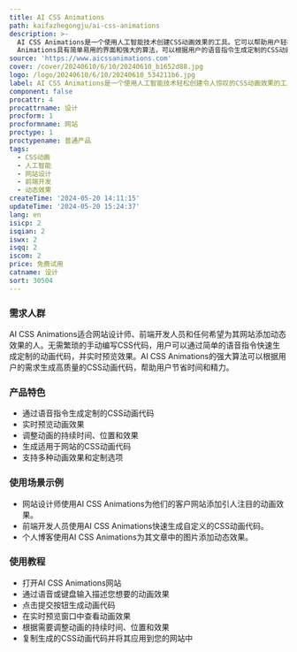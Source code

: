 ```yaml
---
title: AI CSS Animations
path: kaifazhegongju/ai-css-animations
description: >-
  AI CSS Animations是一个使用人工智能技术创建CSS动画效果的工具。它可以帮助用户轻松地为网站添加引人注目、动态的效果。AI CSS
  Animations具有简单易用的界面和强大的算法，可以根据用户的语音指令生成定制的CSS动画代码，用户可以根据需要调整细节。
source: 'https://www.aicssanimations.com'
cover: /cover/20240610/6/10/20240610_b1652d88.jpg
logo: /logo/20240610/6/10/20240610_534211b6.jpg
label: AI CSS Animations是一个使用人工智能技术轻松创建令人惊叹的CSS动画效果的工具。
component: false
procattr: 4
procattrname: 设计
procform: 1
procformname: 网站
proctype: 1
proctypename: 普通产品
tags:
  - CSS动画
  - 人工智能
  - 网站设计
  - 前端开发
  - 动态效果
createTime: '2024-05-20 14:11:15'
updateTime: '2024-05-20 15:24:37'
lang: en
isicp: 2
isqian: 2
iswx: 2
isqq: 2
iscom: 2
price: 免费试用
catname: 设计
sort: 30504
---
```




### 需求人群
AI CSS Animations适合网站设计师、前端开发人员和任何希望为其网站添加动态效果的人。无需繁琐的手动编写CSS代码，用户可以通过简单的语音指令快速生成定制的动画代码，并实时预览效果。AI CSS Animations的强大算法可以根据用户的需求生成高质量的CSS动画代码，帮助用户节省时间和精力。

### 产品特色
* 通过语音指令生成定制的CSS动画代码
* 实时预览动画效果
* 调整动画的持续时间、位置和效果
* 生成适用于网站的CSS动画代码
* 支持多种动画效果和定制选项

### 使用场景示例
* 网站设计师使用AI CSS Animations为他们的客户网站添加引人注目的动画效果。
* 前端开发人员使用AI CSS Animations快速生成自定义的CSS动画代码。
* 个人博客使用AI CSS Animations为其文章中的图片添加动态效果。

### 使用教程
* 打开AI CSS Animations网站
* 通过语音或键盘输入描述您想要的动画效果
* 点击提交按钮生成动画代码
* 在实时预览窗口中查看动画效果
* 根据需要调整动画的持续时间、位置和效果
* 复制生成的CSS动画代码并将其应用到您的网站中

  
